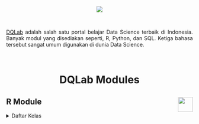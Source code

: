 <br />

<p align="center">
  <a href='https://academy.dqlab.id/main/learn_more'><img src="README/DQ_Lab2.png"></a>
</p>

<br />
<p align="justify">
  <a href="https://academy.dqlab.id/main/module">DQLab</a> adalah salah satu portal belajar Data Science terbaik di Indonesia. Banyak modul yang disediakan seperti, R, Python, dan SQL. Ketiga bahasa tersebut sangat umum digunakan di dunia Data Science. 
</p>

<br />

<h1 align="center">DQLab Modules</h1>

## R Module <a href='README/6.png'><img src='README/6.png' align="right" height="40" /></a>

<details><summary>Daftar Kelas</summary>



- [[📂](https://github.com/MyArist/DQLab/tree/master/Learn/R/Preliminary/Introduction%20to%20Data%20Science%20with%20R)] [[🔍](https://academy.dqlab.id/main/package/practice/111)] [[📃](https://academy.dqlab.id/certificate/pdf/DQLABBGINRUSPHOS)] Introduction to Data Science with R

- [[📂](https://github.com/MyArist/DQLab/tree/master/Learn/R/Preliminary/R%20Fundamental%20for%20Data%20Science)] [[🔍](https://academy.dqlab.id/main/package/practice/1)] [[📃](https://academy.dqlab.id/certificate/pdf/DQLABINTR1CLGENH)] R Fundamental for Data Science


</details>
